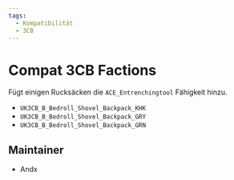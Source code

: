 ```yaml
---
tags:
  - Kompatibilität
  - 3CB
---
```


# Compat 3CB Factions

Fügt einigen Rucksäcken die `ACE_Entrenchingtool` Fähigkeit hinzu.

- `UK3CB_B_Bedroll_Shovel_Backpack_KHK`
- `UK3CB_B_Bedroll_Shovel_Backpack_GRY`
- `UK3CB_B_Bedroll_Shovel_Backpack_GRN`

## Maintainer

- Andx
